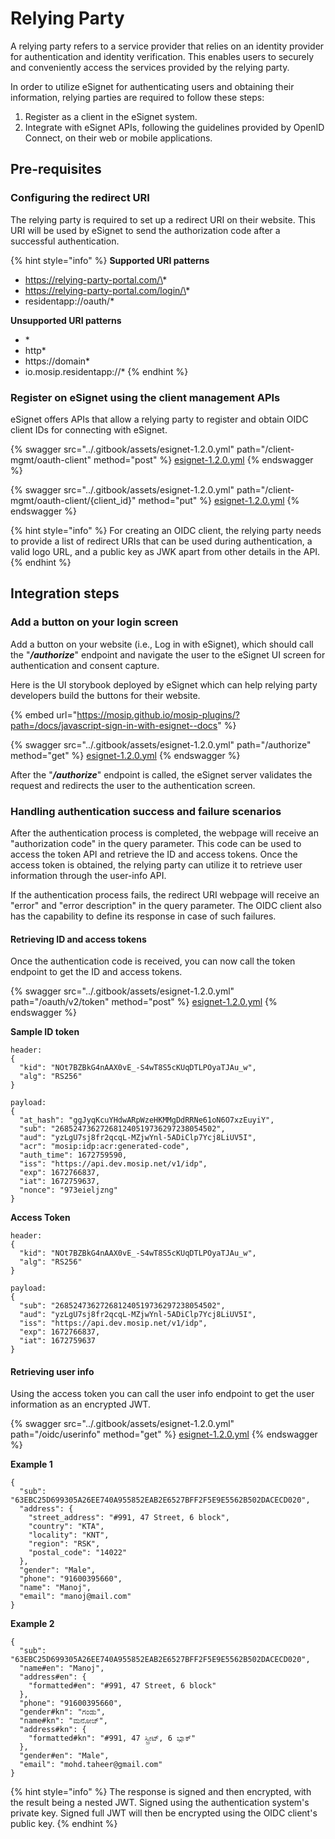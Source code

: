 # Relying Party

A relying party refers to a service provider that relies on an identity provider for authentication and identity verification. This enables users to securely and conveniently access the services provided by the relying party.

In order to utilize eSignet for authenticating users and obtaining their information, relying parties are required to follow these steps:

1. Register as a client in the eSignet system.
2. Integrate with eSignet APIs, following the guidelines provided by OpenID Connect, on their web or mobile applications.

## Pre-requisites

### Configuring the redirect URI

The relying party is required to set up a redirect URI on their website. This URI will be used by eSignet to send the authorization code after a successful authentication.

{% hint style="info" %}
**Supported URI patterns**

* https://relying-party-portal.com/\*
* https://relying-party-portal.com/login/\*
* residentapp://oauth/\*

**Unsupported URI patterns**

* \*
* http\*
* https://domain\*
* io.mosip.residentapp://\*
{% endhint %}

### Register on eSignet using the client management APIs

eSignet offers APIs that allow a relying party to register and obtain OIDC client IDs for connecting with eSignet.

{% swagger src="../.gitbook/assets/esignet-1.2.0.yml" path="/client-mgmt/oauth-client" method="post" %}
[esignet-1.2.0.yml](../.gitbook/assets/esignet-1.2.0.yml)
{% endswagger %}

{% swagger src="../.gitbook/assets/esignet-1.2.0.yml" path="/client-mgmt/oauth-client/{client_id}" method="put" %}
[esignet-1.2.0.yml](../.gitbook/assets/esignet-1.2.0.yml)
{% endswagger %}

{% hint style="info" %}
For creating an OIDC client, the relying party needs to provide a list of redirect URIs that can be used during authentication, a valid logo URL, and a public key as JWK apart from other details in the API.
{% endhint %}

## Integration steps

### Add a button on your login screen

Add a button on your website (i.e., Log in with eSignet), which should call the "_**/authorize**_" endpoint and navigate the user to the eSignet UI screen for authentication and consent capture.

Here is the UI storybook deployed by eSignet which can help  relying party developers build the buttons for their website.

{% embed url="https://mosip.github.io/mosip-plugins/?path=/docs/javascript-sign-in-with-esignet--docs" %}

{% swagger src="../.gitbook/assets/esignet-1.2.0.yml" path="/authorize" method="get" %}
[esignet-1.2.0.yml](../.gitbook/assets/esignet-1.2.0.yml)
{% endswagger %}

After the "_**/authorize**_" endpoint is called, the eSignet server validates the request and redirects the user to the authentication screen.

### Handling authentication success and failure scenarios

After the authentication process is completed, the webpage will receive an "authorization code" in the query parameter. This code can be used to access the token API and retrieve the ID and access tokens. Once the access token is obtained, the relying party can utilize it to retrieve user information through the user-info API.

If the authentication process fails, the redirect URI webpage will receive an "error" and "error description" in the query parameter. The OIDC client also has the capability to define its response in case of such failures.

#### Retrieving ID and access tokens

Once the authentication code is received, you can now call the token endpoint to get the ID and access tokens.

{% swagger src="../.gitbook/assets/esignet-1.2.0.yml" path="/oauth/v2/token" method="post" %}
[esignet-1.2.0.yml](../.gitbook/assets/esignet-1.2.0.yml)
{% endswagger %}

**Sample ID token**

```
header: 
{
  "kid": "NOt7BZBkG4nAAX0vE_-S4wT8S5cKUqDTLPOyaTJAu_w",
  "alg": "RS256"
}
```

```
payload: 
{
  "at_hash": "ggJyqKcuYHdwARpWzeHKMMgDdRRNe61oN6O7xzEuyiY",
  "sub": "268524736272681240519736297238054502",
  "aud": "yzLgU7sj8fr2qcqL-MZjwYnl-5ADiClp7Ycj8LiUV5I",
  "acr": "mosip:idp:acr:generated-code",
  "auth_time": 1672759590,
  "iss": "https://api.dev.mosip.net/v1/idp",
  "exp": 1672766837,
  "iat": 1672759637,
  "nonce": "973eieljzng"
}
```

**Access Token**

```
header: 
{
  "kid": "NOt7BZBkG4nAAX0vE_-S4wT8S5cKUqDTLPOyaTJAu_w",
  "alg": "RS256"
}
```

```
payload: 
{
  "sub": "268524736272681240519736297238054502",
  "aud": "yzLgU7sj8fr2qcqL-MZjwYnl-5ADiClp7Ycj8LiUV5I",
  "iss": "https://api.dev.mosip.net/v1/idp",
  "exp": 1672766837,
  "iat": 1672759637
}
```

#### Retrieving user info

Using the access token you can call the user info endpoint to get the user information as an encrypted JWT.

{% swagger src="../.gitbook/assets/esignet-1.2.0.yml" path="/oidc/userinfo" method="get" %}
[esignet-1.2.0.yml](../.gitbook/assets/esignet-1.2.0.yml)
{% endswagger %}

**Example 1**

```
{
  "sub": "63EBC25D699305A26EE740A955852EAB2E6527BFF2F5E9E5562B502DACECD020",
  "address": {
    "street_address": "#991, 47 Street, 6 block",
    "country": "KTA",
    "locality": "KNT",
    "region": "RSK",
    "postal_code": "14022"
  },
  "gender": "Male",
  "phone": "91600395660",
  "name": "Manoj",
  "email": "manoj@mail.com"
}
```

**Example 2**

```
{
  "sub": "63EBC25D699305A26EE740A955852EAB2E6527BFF2F5E9E5562B502DACECD020",
  "name#en": "Manoj",
  "address#en": {
    "formatted#en": "#991, 47 Street, 6 block"
  },
  "phone": "91600395660",
  "gender#kn": "ಗಂಡು",
  "name#kn": "ಮನೋಜ್",
  "address#kn": {
    "formatted#kn": "#991, 47 ಸ್ಟ್ರೀಟ್, 6 ಬ್ಲಾಕ್"
  },
  "gender#en": "Male",
  "email": "mohd.taheer@gmail.com"
}
```

{% hint style="info" %}
The response is signed and then encrypted, with the result being a nested JWT. Signed using the authentication system's private key. Signed full JWT will then be encrypted using the OIDC client's public key.
{% endhint %}
